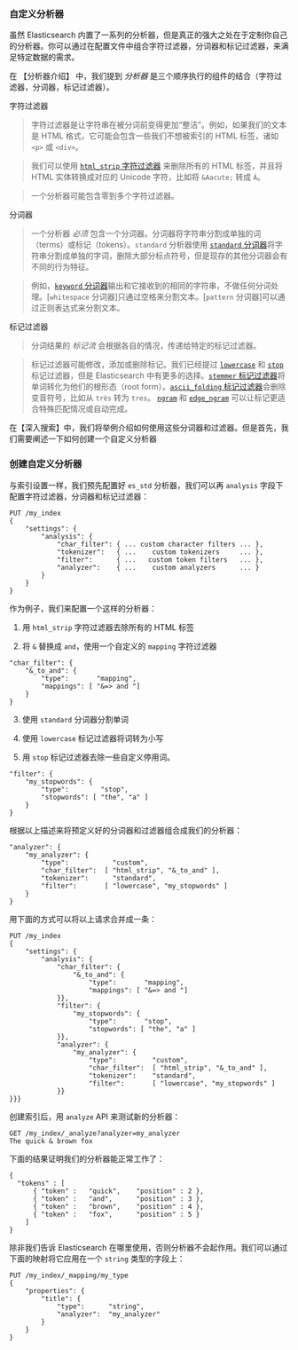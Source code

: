 ### 自定义分析器

虽然 Elasticsearch 内置了一系列的分析器，但是真正的强大之处在于定制你自己的分析器。你可以通过在配置文件中组合字符过滤器，分词器和标记过滤器，来满足特定数据的需求。

在 【分析器介绍】 中，我们提到 _分析器_ 是三个顺序执行的组件的结合（字符过滤器，分词器，标记过滤器）。

字符过滤器

> 字符过滤器是让字符串在被分词前变得更加“整洁”。例如，如果我们的文本是 HTML 格式，它可能会包含一些我们不想被索引的 HTML 标签，诸如 `<p>` 或 `<div>`。

> 我们可以使用 [`html_strip` 字符过滤器](http://bit.ly/1B6f4Ay) 来删除所有的 HTML 标签，并且将 HTML 实体转换成对应的 Unicode 字符，比如将 `&Aacute;` 转成 `Á`。

> 一个分析器可能包含零到多个字符过滤器。

分词器

> 一个分析器 _必须_ 包含一个分词器。分词器将字符串分割成单独的词（terms）或标记（tokens）。`standard` 分析器使用 [`standard` 分词器](http://bit.ly/1E3Fd1b)将字符串分割成单独的字词，删除大部分标点符号，但是现存的其他分词器会有不同的行为特征。

> 例如，[`keyword` 分词器](http://bit.ly/1ICd585)输出和它接收到的相同的字符串，不做任何分词处理。[`whitespace` 分词器]只通过空格来分割文本。[`pattern` 分词器]可以通过正则表达式来分割文本。

标记过滤器

> 分词结果的 _标记流_ 会根据各自的情况，传递给特定的标记过滤器。

> 标记过滤器可能修改，添加或删除标记。我们已经提过 [`lowercase`](http://bit.ly/1DIeXvZ) 和 [`stop`](http://bit.ly/1INX4tN) 标记过滤器，但是 Elasticsearch 中有更多的选择。[`stemmer` 标记过滤器](http://bit.ly/1AUfpDN)将单词转化为他们的根形态（root form）。[`ascii_folding` 标记过滤器](http://bit.ly/1ylU7Q7)会删除变音符号，比如从 `très` 转为 `tres`。 [`ngram`](http://bit.ly/1CbkmYe) 和 [`edge_ngram`](http://bit.ly/1DIf6j5) 可以让标记更适合特殊匹配情况或自动完成。

在【深入搜索】中，我们将举例介绍如何使用这些分词器和过滤器。但是首先，我们需要阐述一下如何创建一个自定义分析器

### 创建自定义分析器

与索引设置一样，我们预先配置好 `es_std` 分析器，我们可以再 `analysis` 字段下配置字符过滤器，分词器和标记过滤器：

```
PUT /my_index
{
    "settings": {
        "analysis": {
            "char_filter": { ... custom character filters ... },
            "tokenizer":   { ...    custom tokenizers     ... },
            "filter":      { ...   custom token filters   ... },
            "analyzer":    { ...    custom analyzers      ... }
        }
    }
}
```

作为例子，我们来配置一个这样的分析器：

1. 用 `html_strip` 字符过滤器去除所有的 HTML 标签

2. 将 `&` 替换成 `and`，使用一个自定义的 `mapping` 字符过滤器

```
"char_filter": {
    "&_to_and": {
        "type":       "mapping",
        "mappings": [ "&=> and "]
    }
}
```

3. 使用 `standard` 分词器分割单词

4. 使用 `lowercase` 标记过滤器将词转为小写

5. 用 `stop` 标记过滤器去除一些自定义停用词。

```
"filter": {
    "my_stopwords": {
        "type":        "stop",
        "stopwords": [ "the", "a" ]
    }
}
```

根据以上描述来将预定义好的分词器和过滤器组合成我们的分析器：

```
"analyzer": {
    "my_analyzer": {
        "type":           "custom",
        "char_filter":  [ "html_strip", "&_to_and" ],
        "tokenizer":      "standard",
        "filter":       [ "lowercase", "my_stopwords" ]
    }
}
```

用下面的方式可以将以上请求合并成一条：

```
PUT /my_index
{
    "settings": {
        "analysis": {
            "char_filter": {
                "&_to_and": {
                    "type":       "mapping",
                    "mappings": [ "&=> and "]
            }},
            "filter": {
                "my_stopwords": {
                    "type":       "stop",
                    "stopwords": [ "the", "a" ]
            }},
            "analyzer": {
                "my_analyzer": {
                    "type":         "custom",
                    "char_filter":  [ "html_strip", "&_to_and" ],
                    "tokenizer":    "standard",
                    "filter":       [ "lowercase", "my_stopwords" ]
            }}
}}}
```

<!-- SENSE: 070_Index_Mgmt/20_Custom_analyzer.json -->

创建索引后，用 `analyze` API 来测试新的分析器：

```
GET /my_index/_analyze?analyzer=my_analyzer
The quick & brown fox
```

<!-- SENSE: 070_Index_Mgmt/20_Custom_analyzer.json -->

下面的结果证明我们的分析器能正常工作了：

```
{
  "tokens" : [
      { "token" :   "quick",    "position" : 2 },
      { "token" :   "and",      "position" : 3 },
      { "token" :   "brown",    "position" : 4 },
      { "token" :   "fox",      "position" : 5 }
    ]
}
```

除非我们告诉 Elasticsearch 在哪里使用，否则分析器不会起作用。我们可以通过下面的映射将它应用在一个 `string` 类型的字段上：

```
PUT /my_index/_mapping/my_type
{
    "properties": {
        "title": {
            "type":      "string",
            "analyzer":  "my_analyzer"
        }
    }
}
```

<!-- SENSE: 070_Index_Mgmt/20_Custom_analyzer.json -->
